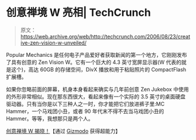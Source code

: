 # 创意禅境 W 亮相| TechCrunch

> 原文：<https://web.archive.org/web/http://techcrunch.com/2006/08/23/creative-zen-vision-w-unveiled/>

Popular Mechanics 是任何电子产品爱好者获取新闻的第一个地方，它刚刚发布了具有创意的 Zen Vision W。它有一个巨大的 4.3 英寸宽屏显示器(W 代表的就是这个)，高达 60GB 的存储空间，DivX 播放和用于粘贴照片的 CompactFlash 扩展槽。

如果你忽略前面的屏幕，机身本身看起来确实与几年前创意 Zen Jukebox 中使用的外形非常相似。现在那东西很大，看起来像有一个实际的 3.5 英寸的桌面硬盘驱动器。只有当你是以下三种人之一时，你才能把它们放进裤子里:MC Hammer，一个马戏团小丑，或者 90 年代末不得不去当马戏团小丑的 Hammer。等等，我想那只是两个人。

[创意禅境 W 揭晓！](https://web.archive.org/web/20140530070547/http://www.epizenter.net/comment.php?comment.news.179)【通过 [Gizmodo](https://web.archive.org/web/20140530070547/http://gizmodo.com/gadgets/portable-media/creative-zen-vision-w-unofficially-unveiled-196037.php) 获得超能力】